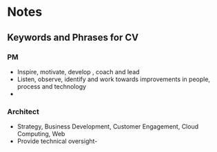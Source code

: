 # Notes

## Keywords and Phrases for CV

### PM
- Inspire, motivate, develop , coach and lead
- Listen, observe, identify and work towards improvements in people, process and technology
- 

### Architect
- Strategy, Business Development, Customer Engagement, Cloud Computing, Web 
- Provide technical oversight- 